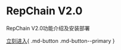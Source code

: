 # RepChain V2.0

RepChain V2.0功能介绍及安装部署

[立刻进入](./RepChain-2.0.md){ .md-button .md-button--primary }
